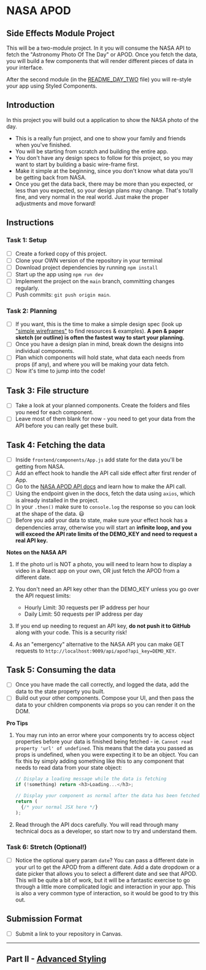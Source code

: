 # NASA APOD

## Side Effects Module Project

This will be a two-module project. In it you will consume the NASA API to fetch the "Astronomy Photo Of The Day" or APOD. Once you fetch the data, you will build a few components that will render different pieces of data in your interface.

After the second module (in the [README_DAY_TWO](./README_DAY_TWO.md) file) you will re-style your app using Styled Components.

## Introduction

In this project you will build out a application to show the NASA photo of the day.

- This is a really fun project, and one to show your family and friends when you've finished.
- You will be starting from scratch and building the entire app.
- You don't have any design specs to follow for this project, so you may want to start by building a basic wire-frame first.
- Make it simple at the beginning, since you don't know what data you'll be getting back from NASA.
- Once you get the data back, there may be more than you expected, or less than you expected, so your design plans may change. That's totally fine, and very normal in the real world. Just make the proper adjustments and move forward!

## Instructions

### Task 1: Setup

- [ ] Create a forked copy of this project.
- [ ] Clone your OWN version of the repository in your terminal
- [ ] Download project dependencies by running `npm install`
- [ ] Start up the app using `npm run dev`
- [ ] Implement the project on the `main` branch, committing changes regularly.
- [ ] Push commits: `git push origin main`.

### Task 2: Planning

- [ ] If you want, this is the time to make a simple design spec (look up ["simple wireframes"](https://www.google.com/search?q=simple+wireframes) to find resources & examples). **A pen & paper sketch (or outline) is often the fastest way to start your planning.**
- [ ] Once you have a design plan in mind, break down the designs into individual components.
- [ ] Plan which components will hold state, what data each needs from props (if any), and where you will be making your data fetch.
- [ ] Now it's time to jump into the code!

## Task 3: File structure

- [ ] Take a look at your planned components. Create the folders and files you need for each component.
- [ ] Leave most of them blank for now - you need to get your data from the API before you can really get these built.

## Task 4: Fetching the data

- [ ] Inside `frontend/components/App.js` add state for the data you'll be getting from NASA.
- [ ] Add an effect hook to handle the API call side effect after first render of App.
- [ ] Go to the [NASA APOD API docs](https://api.nasa.gov/#apod) and learn how to make the API call.
- [ ] Using the endpoint given in the docs, fetch the data using `axios`, which is already installed in the project.
- [ ] In your `.then()` make sure to `console.log` the response so you can look at the shape of the data. 😃
- [ ] Before you add your data to state, make sure your effect hook has a dependencies array, otherwise you will start an **infinite loop, and you will exceed the API rate limits of the DEMO_KEY and need to request a real API key.**

**Notes on the NASA API**

1. If the photo url is NOT a photo, you will need to learn how to display a video in a React app on your own, OR just fetch the APOD from a different date.

2. You don't need an API key other than the DEMO_KEY unless you go over the API request limits:
    - Hourly Limit: 30 requests per IP address per hour
    - Daily Limit: 50 requests per IP address per day

3. If you end up needing to request an API key, **do not push it to GitHub** along with your code. This is a security risk!

4. As an "emergency" alternative to the NASA API you can make GET requests to `http://localhost:9009/api/apod?api_key=DEMO_KEY`.

## Task 5: Consuming the data

- [ ] Once you have made the call correctly, and logged the data, add the data to the state property you built.
- [ ] Build out your other components. Compose your UI, and then pass the data to your children components via props so you can render it on the DOM.

**Pro Tips**

1. You may run into an error where your components try to access object properties before your data is finished being fetched - ie. `Cannot read property 'url' of undefined`. This means that the data you passed as props is undefined, when you were expecting it to be an object. You can fix this by simply adding something like this to any component that needs to read data from your state object:

    ```js
    // Display a loading message while the data is fetching
    if (!something) return <h3>Loading...</h3>;

    // Display your component as normal after the data has been fetched
    return (
      {/* your normal JSX here */}
    );
    ```

2. Read through the API docs carefully. You will read through many technical docs as a developer, so start now to try and understand them.

### Task 6: Stretch (Optional!)

- [ ] Notice the optional query param `date`? You can pass a different date in your url to get the APOD from a different date. Add a date dropdown or a date picker that allows you to select a different date and see that APOD. This will be quite a bit of work, but it will be a fantastic exercise to go through a little more complicated logic and interaction in your app. This is also a very common type of interaction, so it would be good to try this out.

## Submission Format

- [ ] Submit a link to your repository in Canvas.

-----

## Part II - [Advanced Styling](./README_DAY_TWO.md)

